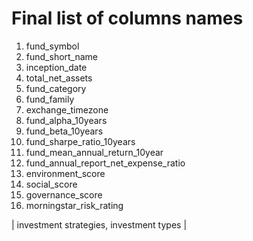 # Final list of columns names 

  1. fund_symbol
  2. fund_short_name
  3. inception_date
  4. total_net_assets
  5. fund_category
  6.  fund_family
  7. exchange_timezone
  8. fund_alpha_10years
  9. fund_beta_10years
  10. fund_sharpe_ratio_10years
  11. fund_mean_annual_return_10year
  12. fund_annual_report_net_expense_ratio
  13. environment_score
  14. social_score
  15. governance_score
  16. morningstar_risk_rating

|  investment strategies, investment types  |
